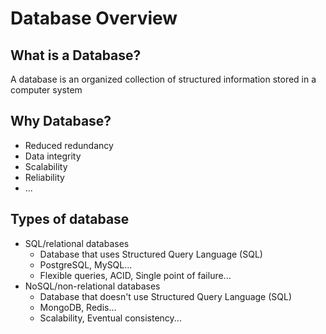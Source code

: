 # Database Overview

## What is a Database?
A database is an organized collection of structured information stored in a computer system

## Why Database?
- Reduced redundancy
- Data integrity
- Scalability
- Reliability
- ...

## Types of database
- SQL/relational databases
  - Database that uses Structured Query Language (SQL)
  - PostgreSQL, MySQL...
  - Flexible queries, ACID, Single point of failure...
- NoSQL/non-relational databases
  - Database that doesn't use Structured Query Language (SQL)
  - MongoDB, Redis...
  - Scalability, Eventual consistency...